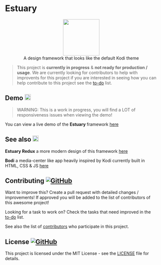 # Estuary



<p align="center">

  <img width="120" src="https://i.imgur.com/k7QUaB6.png" />
  <br>
A design framework that looks like the default Kodi theme
</p>



> This project is <b>currently in progress</b> &  <b>not ready for production / usage</b>. We are currently looking for contributors to help with improvents for this project if you are interested in seeing how you can help contribute to this project see the [to-do](.github/to-do.md) list.
  
  
## Demo <img height="20px" src="https://user-images.githubusercontent.com/86180097/196882869-d38fe649-8e33-44fe-ae91-b1f9cd5f1c3e.png">

> WARNING: This is a work in progress, you will find a LOT of responsiveness issues when viewing the demo! 

You can view a live demo of the <b>Estuary</b> framework [here](https://marketingpipeline.github.io/Estuary/demo) 

## See also <img height="20px" src="https://zefir.site/emojipedia-us.s3.dualstack.us-west-1.amazonaws.com/thumbs/120/lg/57/white-left-pointing-backhand-index_1f448.png">

<b>Estuary Redux</b> a more modern design of this framework [here](https://github.com/MarketingPipeline/Estuary-Redux) 

<b>Bodi</b> a media-center like app heavily inspired by Kodi currently built in HTML, CSS & JS [here](https://github.com/MarketingPipeline/Bodi) 


## Contributing <a href="https://github.com/MarketingPipeline/Estuary/graphs/contributors"> ![GitHub](https://img.shields.io/github/contributors/MarketingPipeline/Estuary) </a>

Want to improve this? Create a pull request with detailed changes / improvements! If approved you will be added to the list of contributors of this awesome project!


Looking for a task to work on? Check the tasks that need improved in the [to-do](https://github.com/MarketingPipeline/Estuary/blob/main/to-do.md) list.


See also the list of
[contributors](https://github.com/MarketingPipeline/Estuary/graphs/contributors) who
participate in this project.




## License  <a href="LICENSE"> ![GitHub](https://img.shields.io/badge/License-MIT-aa8d2?logo=opensourceinitiative&logoColor=fff) </a>


This project is licensed under the MIT License - see the
[LICENSE](https://github.com/MarketingPipeline/Estuary/blob/main/LICENSE) file for
details.

